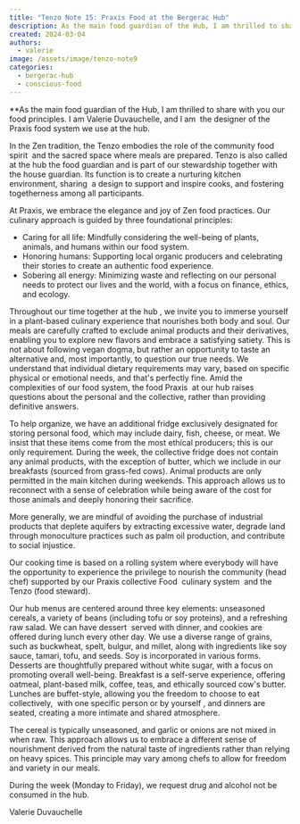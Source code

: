 ```yaml
---
title: "Tenzo Note 15: Praxis Food at the Bergerac Hub"
description: As the main food guardian of the Hub, I am thrilled to share with you our food principles. I am Valerie Duvauchelle, and I am the designer of the Praxis food system we use at the hub.
created: 2024-03-04
authors:
  - valerie
image: /assets/image/tenzo-note9
categories:
  - bergerac-hub
  - conscious-food
---
```

**As the main food guardian of the Hub, I am thrilled to share with you our food principles. I am Valerie Duvauchelle, and I am  the designer of the Praxis food system we use at the hub. 

In the Zen tradition, the Tenzo embodies the role of the community food spirit  and the sacred space where meals are prepared. Tenzo is also called at the hub the food guardian and is part of our stewardship together with the house guardian. Its function is to create a nurturing kitchen environment, sharing  a design to support and inspire cooks, and fostering togetherness among all participants.

At Praxis, we embrace the elegance and joy of Zen food practices. Our culinary approach is guided by three foundational principles:

- Caring for all life: Mindfully considering the well-being of plants, animals, and humans within our food system.
- Honoring humans: Supporting local organic producers and celebrating their stories to create an authentic food experience.
- Sobering all energy: Minimizing waste and reflecting on our personal needs to protect our lives and the world, with a focus on finance, ethics, and ecology.

Throughout our time together at the hub , we invite you to immerse yourself in a plant-based culinary experience that nourishes both body and soul. Our meals are carefully crafted to exclude animal products and their derivatives, enabling you to explore new flavors and embrace a satisfying satiety. This is not about following vegan dogma, but rather an opportunity to taste an alternative and, most importantly, to question our true needs. We understand that individual dietary requirements may vary, based on specific physical or emotional needs, and that's perfectly fine. Amid the complexities of our food system, the food Praxis  at our hub raises questions about the personal and the collective, rather than providing definitive answers.

To help organize, we have an additional fridge exclusively designated for storing personal food, which may include dairy, fish, cheese, or meat. We insist that these items come from the most ethical producers; this is our only requirement. During the week, the collective fridge does not contain any animal products, with the exception of butter, which we include in our breakfasts (sourced from grass-fed cows). Animal products are only permitted in the main kitchen during weekends. This approach allows us to reconnect with a sense of celebration while being aware of the cost for those animals and deeply honoring their sacrifice.

More generally, we are mindful of avoiding the purchase of industrial products that deplete aquifers by extracting excessive water, degrade land through monoculture practices such as palm oil production, and contribute to social injustice.

Our cooking time is based on a rolling system where everybody will have the opportunity to experience the privilege to nourish the community (head chef) supported by our Praxis collective Food  culinary system  and the Tenzo (food steward). 

Our hub menus are centered around three key elements: unseasoned cereals, a variety of beans (including tofu or soy proteins), and a refreshing raw salad. We can have dessert  served with dinner, and cookies are offered during lunch every other day. We use a diverse range of grains, such as buckwheat, spelt, bulgur, and millet, along with ingredients like soy sauce, tamari, tofu, and seeds. Soy is incorporated in various forms. Desserts are thoughtfully prepared without white sugar, with a focus on promoting overall well-being. Breakfast is a self-serve experience, offering oatmeal, plant-based milk, coffee, teas, and ethically sourced cow's butter. Lunches are buffet-style, allowing you the freedom to choose to eat collectively,  with one specific person or by yourself , and dinners are seated, creating a more intimate and shared atmosphere.

The cereal is typically unseasoned, and garlic or onions are not mixed in when raw. This approach allows us to embrace a different sense of nourishment derived from the natural taste of ingredients rather than relying on heavy spices. This principle may vary among chefs to allow for freedom and variety in our meals.

During the week (Monday to Friday), we request drug and alcohol not be consumed in the hub. 

Valerie Duvauchelle